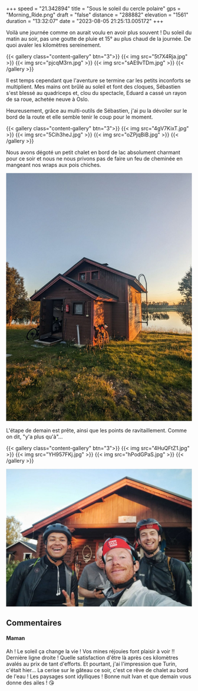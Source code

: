+++
speed = "21.342894"
title = "Sous le soleil du cercle polaire"
gps = "Morning_Ride.png"
draft = "false"
distance = "288882"
elevation = "1561"
duration = "13:32:07"
date = "2023-08-05 21:25:13.005172"
+++

Voilà une journée comme on aurait voulu en avoir plus souvent ! Du soleil du matin au soir, pas une goutte de pluie et 15° au plus chaud de la journée. De quoi avaler les kilomètres sereinement.
<!--more-->
{{< gallery class="content-gallery" btn="3">}}
{{< img src="5t7X4Rja.jpg" >}}
{{< img src="pjcqM3rn.jpg" >}}
{{< img src="sAE9vTDm.jpg" >}}
{{< /gallery >}}

Il est temps cependant que l'aventure se termine car les petits inconforts se multiplient. Mes mains ont brûlé au soleil et font des cloques, Sébastien s'est blessé au quadriceps et, clou du spectacle, Eduard a cassé un rayon de sa roue, achetée neuve à Oslo.

Heureusement, grâce au multi-outils de Sébastien, j'ai pu la dévoiler sur le bord de la route et elle semble tenir le coup pour le moment.

{{< gallery class="content-gallery" btn="3">}}
{{< img src="4gV7KixT.jpg" >}}
{{< img src="5Cih3heJ.jpg" >}}
{{< img src="oZPjqBiB.jpg" >}}
{{< /gallery >}}

Nous avons dégoté un petit chalet en bord de lac absolument charmant pour ce soir et nous ne nous privons pas de faire un feu de cheminée en mangeant nos wraps aux pois chiches.

![Le chalet au bord du lac](hA2KcmBG.jpg)

L'étape de demain est prête, ainsi que les points de ravitaillement. Comme on dit, "y'a plus qu'à"...

{{< gallery class="content-gallery" btn="3">}}
{{< img src="4HuQFtZ1.jpg" >}}
{{< img src="YH957FKj.jpg" >}}
{{< img src="hPodGPaS.jpg" >}}
{{< /gallery >}}

![Préparatifs pour la dernière étape](emMFo16y.jpg)

## Commentaires

#### Maman
Ah ! Le soleil ça change la vie ! Vos mines réjouies font plaisir à voir !! Dernière ligne droite ! Quelle satisfaction d'être là après ces kilomètres avalés au prix de tant d'efforts. Et pourtant, j'ai l'impression que Turin, c'était hier...
La cerise sur le gâteau ce soir, c'est ce rêve de chalet au bord de l'eau ! Les paysages sont idylliques ! Bonne nuit Ivan et que demain vous donne des ailes ! 😘
